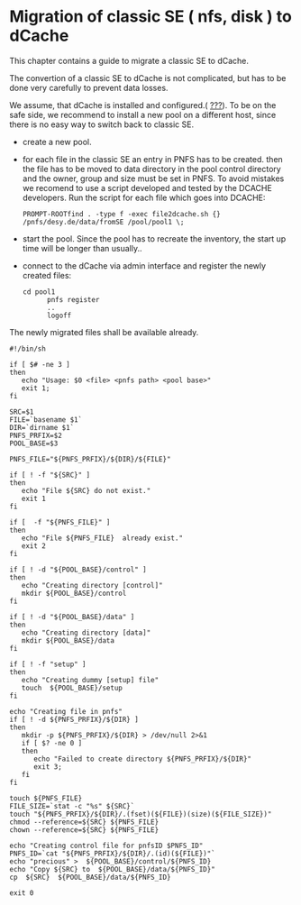 Migration of classic SE ( nfs, disk ) to dCache
===============================================

This chapter contains a guide to migrate a classic SE to dCache.

The convertion of a classic SE to dCache is not complicated, but has to be done very carefully to prevent data losses.

We assume, that dCache is installed and configured.( [???]). To be on the safe side, we recommend to install a new pool on a different host, since there is no easy way to switch back to classic SE.

-   create a new pool.

-   for each file in the classic SE an entry in PNFS has to be created. then the file has to be moved to data directory in the pool control directory and the owner, group and size must be set in PNFS. To avoid mistakes we recomend to use a script developed and tested by the DCACHE developers. Run the script for each file which goes into DCACHE:

        PROMPT-ROOTfind . -type f -exec file2dcache.sh {} /pnfs/desy.de/data/fromSE /pool/pool1 \; 

-   start the pool. Since the pool has to recreate the inventory, the start up time will be longer than usually..

-   connect to the dCache via admin interface and register the newly created files:

        cd pool1
              pnfs register
              ..
              logoff
              

The newly migrated files shall be available already.

    #!/bin/sh

    if [ $# -ne 3 ]
    then
       echo "Usage: $0 <file> <pnfs path> <pool base>"
       exit 1;
    fi

    SRC=$1
    FILE=`basename $1`
    DIR=`dirname $1`
    PNFS_PRFIX=$2
    POOL_BASE=$3

    PNFS_FILE="${PNFS_PRFIX}/${DIR}/${FILE}"

    if [ ! -f "${SRC}" ]
    then
       echo "File ${SRC} do not exist."
       exit 1
    fi

    if [  -f "${PNFS_FILE}" ]
    then
       echo "File ${PNFS_FILE}  already exist."
       exit 2
    fi

    if [ ! -d "${POOL_BASE}/control" ]
    then
       echo "Creating directory [control]"
       mkdir ${POOL_BASE}/control
    fi

    if [ ! -d "${POOL_BASE}/data" ]
    then
       echo "Creating directory [data]"
       mkdir ${POOL_BASE}/data
    fi

    if [ ! -f "setup" ]
    then
       echo "Creating dummy [setup] file"
       touch  ${POOL_BASE}/setup
    fi

    echo "Creating file in pnfs"
    if [ ! -d ${PNFS_PRFIX}/${DIR} ]
    then
       mkdir -p ${PNFS_PRFIX}/${DIR} > /dev/null 2>&1
       if [ $? -ne 0 ]
       then
          echo "Failed to create directory ${PNFS_PRFIX}/${DIR}"
          exit 3;
       fi
    fi

    touch ${PNFS_FILE}
    FILE_SIZE=`stat -c "%s" ${SRC}`
    touch "${PNFS_PRFIX}/${DIR}/.(fset)(${FILE})(size)(${FILE_SIZE})"
    chmod --reference=${SRC} ${PNFS_FILE}
    chown --reference=${SRC} ${PNFS_FILE}

    echo "Creating control file for pnfsID $PNFS_ID"
    PNFS_ID=`cat "${PNFS_PRFIX}/${DIR}/.(id)(${FILE})"`
    echo "precious" >  ${POOL_BASE}/control/${PNFS_ID}
    echo "Copy ${SRC} to  ${POOL_BASE}/data/${PNFS_ID}"
    cp  ${SRC}  ${POOL_BASE}/data/${PNFS_ID}

    exit 0

  [???]: #in-install
